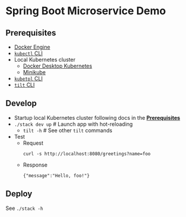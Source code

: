 # Spring Boot Microservice Demo

## Prerequisites
- [Docker Engine](https://docs.docker.com/engine/install/)
- [`kubectl` CLI](https://kubernetes.io/docs/tasks/tools/)
- Local Kubernetes cluster
  - [Docker Desktop Kubernetes](https://docs.docker.com/desktop/kubernetes/)
  - [Minikube](https://minikube.sigs.k8s.io/docs/start/)
- [`kubetpl` CLI](https://github.com/shyiko/kubetpl?tab=readme-ov-file#installation)
- [`tilt` CLI](https://docs.tilt.dev/install)

## Develop
- Startup local Kubernetes cluster following docs in the [**Prerequisites**]((#prerequisites))
- `./stack dev up` # Launch app with hot-reloading
  - `tilt -h` # See other `tilt` commands
- Test
  - Request
    ```
    curl -s http://localhost:8080/greetings?name=foo
    ```
  - Response
    ```
    {"message":"Hello, foo!"}
    ```

## Deploy
See `./stack -h`

